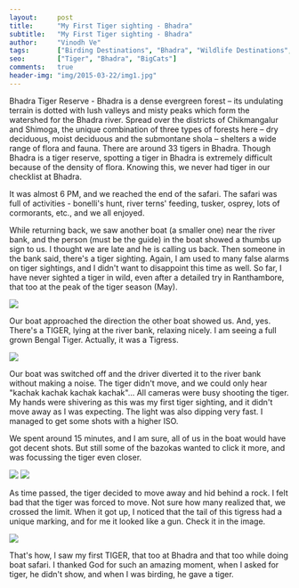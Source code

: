 ```yaml
---
layout:     post
title:      "My First Tiger sighting - Bhadra"
subtitle:   "My First Tiger sighting - Bhadra"
author:     "Vinodh Ve"
tags:       ["Birding Destinations", "Bhadra", "Wildlife Destinations", "Tiger Destinations"]
seo: 		["Tiger", "Bhadra", "BigCats"]
comments:   true
header-img: "img/2015-03-22/img1.jpg"
---
```


<p>
Bhadra Tiger Reserve - Bhadra is a dense evergreen forest – its undulating terrain is dotted with lush valleys and misty peaks which form the watershed for the Bhadra river. Spread over the districts of Chikmangalur and Shimoga, the unique combination of three types of forests here – dry deciduous, moist deciduous and the submontane shola – shelters a wide range of flora and fauna. There are around 33 tigers in Bhadra. Though Bhadra is a tiger reserve, spotting a tiger in Bhadra is extremely difficult because of the density of flora. Knowing this, we never had tiger in our checklist at Bhadra.
</p>

<p>
It was almost 6 PM, and we reached the end of the safari. The safari was full of activities - bonelli's hunt, river terns' feeding, tusker, osprey, lots of cormorants, etc., and we all enjoyed.
</p>

<p>
While returning back, we saw another boat (a smaller one) near the river bank, and the person (must be the guide) in the boat showed a thumbs up sign to us. I thought we are late and he is calling us back. Then someone in the bank said, there's a tiger sighting. Again, I am used to many false alarms on tiger sightings, and I didn't want to disappoint this time as well. So far, I have never sighted a tiger in wild, even after a detailed try in Ranthambore, that too at the peak of the tiger season (May).
</p>

<img src="{{ site.baseurl }}/img/2015-03-22/img2.jpg">

<p>
Our boat approached the direction the other boat showed us. And, yes. There's a TIGER, lying at the river bank, relaxing nicely. I am seeing a full grown Bengal Tiger. Actually, it was a Tigress.
</p>

<img src="{{ site.baseurl }}/img/2015-03-22/img3.jpg">

<p>
Our boat was switched off and the driver diverted it to the river bank without making a noise. The tiger didn't move, and we could only hear "kachak kachak kachak kachak"... All cameras were busy shooting the tiger. My hands were shivering as this was my first tiger sighting, and it didn't move away as I was expecting. The light was also dipping very fast. I managed to get some shots with a higher ISO. 
</p>

<p>
We spent around 15 minutes, and I am sure, all of us in the boat would have got decent shots. But still some of the bazokas wanted to click it more, and was focussing the tiger even closer. 
</p>

<img src="{{ site.baseurl }}/img/2015-03-22/img4.jpg">
<img src="{{ site.baseurl }}/img/2015-03-22/img5.jpg">

<p>
As time passed, the tiger decided to move away and hid behind a rock. I felt bad that the tiger was forced to move. Not sure how many realized that, we crossed the limit. When it got up, I noticed that the tail of this tigress had a unique marking, and for me it looked like a gun. Check it in the image.
</p>


<img src="{{ site.baseurl }}/img/2015-03-22/img6.jpg">

<p>
That's how, I saw my first TIGER, that too at Bhadra and that too while doing boat safari. I thanked God for such an amazing moment, when I asked for tiger, he didn't show, and when I was birding, he gave a tiger. 
</p>
